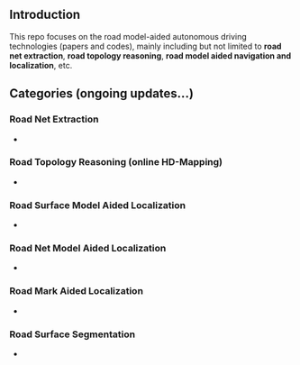 ## Introduction
This repo focuses on the road model-aided autonomous driving technologies (papers and codes), mainly including but not limited to **road net extraction**, **road topology reasoning**, **road model aided navigation and localization**, etc. 

## Categories (ongoing updates...) 

### Road Net Extraction
* 

### Road Topology Reasoning (online HD-Mapping)
* 

### Road Surface Model Aided Localization 
* 

### Road Net Model Aided Localization 
* 

### Road Mark Aided Localization 
* 

### Road Surface Segmentation
* 
